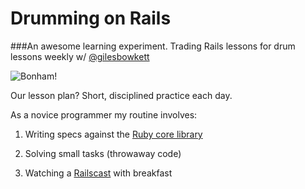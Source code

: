 # Drumming on Rails

###An awesome learning experiment. Trading Rails lessons for drum lessons weekly w/ [@gilesbowkett](https://github.com/gilesbowkett)

![Bonham!](http://www.ajchen.com/wp-content/uploads/2010/06/JohnBonham.jpg)

Our lesson plan? Short, disciplined practice each day.

As a novice programmer my routine involves:

 1. Writing specs against the [Ruby core library](http://www.ruby-doc.org/core-2.0/)

 2. Solving small tasks (throwaway code)

 3. Watching a [Railscast](http://railscasts.com/) with breakfast